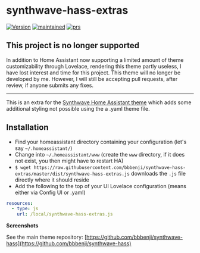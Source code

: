# synthwave-hass-extras

[![Version](https://img.shields.io/badge/version-0.2.1-green.svg?style=flat-square&labelColor=2a2139&color=f92aad)](#)
[![maintained](https://img.shields.io/maintenance/no/2020.svg?style=flat-square&labelColor=2a2139&color=f92aad)](#)
[![prs](https://img.shields.io/badge/accepting%20PR's-yes-x?style=flat-square&labelColor=2a2139&color=f92aad)](#)

## This project is no longer supported

In addition to Home Assistant now supporting a limited amount of theme customizability through Lovelace, rendering this theme partly useless, I have lost interest and time for this project. This theme will no longer be developed by me. However, I will still be accepting pull requests, after review, if anyone submits any fixes.

---

This is an extra for the [Synthwave Home Assistant theme](https://github.com/bbbenji/synthwave-hass) which adds some additional styling not possible using the a .yaml theme file.

## Installation

* Find your homeassistant directory containing your configuration (let's say `~/.homeassistant/`)
* Change into `~/.homeassistant/www` (create the `www` directory, if it does not exist, you then might have to restart HA)
* `$ wget https://raw.githubusercontent.com/bbbenji/synthwave-hass-extras/master/dist/synthwave-hass-extras.js` downloads the `.js` file directly where it should reside
* Add the following to the top of your UI Lovelace configuration (means either via Config UI or .yaml)
``` yaml
resources:
  - type: js
    url: /local/synthwave-hass-extras.js
```

**Screenshots**

See the main theme repository: [https://github.com/bbbenji/synthwave-hass](https://github.com/bbbenji/synthwave-hass)
